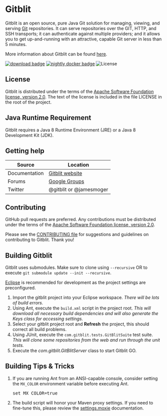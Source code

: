 Gitblit
=================

Gitblit is an open source, pure Java Git solution for managing, viewing, and serving [Git](http://git-scm.com) repositories.  It can serve repositories over the GIT, HTTP, and SSH transports; it can authenticate against multiple providers; and it allows you to get up-and-running with an attractive, capable Git server in less than 5 minutes.

More information about Gitblit can be found [here](http://gitblit.com).

<a href='https://github.com/gitblit-org/gitblit/releases/latest' title='Download'><img alt='download badge' src='https://img.shields.io/badge/dynamic/json?color=9cf&label=Download&query=%24.name&url=https%3A%2F%2Fapi.github.com%2Frepos%2Fgitblit-org%2Fgitblit%2Freleases%2Flatest'></a>
<a title='nightly docker' href='https://hub.docker.com/r/gitblit/gitblit/tags?page=1&name=nightly'><img alt='nightly docker badge' src='https://img.shields.io/badge/dynamic/json?color=2496ed&label=Nightly Docker&query=%24.tag_last_pushed&cacheSeconds=43200&url=https%3A%2F%2Fhub.docker.com%2Fv2%2Frepositories%2Fgitblit%2Fgitblit%2Ftags%2Fnightly'></a>
![License](https://img.shields.io/github/license/gitblit-org/gitblit?color=%23f29024)

License
-------

Gitblit is distributed under the terms of the [Apache Software Foundation license, version 2.0](http://www.apache.org/licenses/LICENSE-2.0).
The text of the license is included in the file LICENSE in the root of the project.

Java Runtime Requirement
------------------------------------

Gitblit requires a Java 8 Runtime Environment (JRE) or a Java 8 Development Kit (JDK).

Getting help
------------

| Source        | Location                                               |
| ------------- |--------------------------------------------------------|
| Documentation | [Gitblit website](http://gitblit.com)                  |
| Forums        | [Google Groups](https://groups.google.com/forum/#!forum/gitblit) |
| Twitter       | @gitblit or @jamesmoger                                |

Contributing
------------

GitHub pull requests are preferred.  Any contributions must be distributed under the terms of the [Apache Software Foundation license, version 2.0](http://www.apache.org/licenses/LICENSE-2.0).

Please see the [CONTRIBUTING file](CONTRIBUTING.md) for suggestions and guidelines on contributing to Gitblit. Thank you!


Building Gitblit
----------------

Gitblit uses submodules.
Make sure to clone using `--recursive` OR to execute `git submodule update --init --recursive`.

[Eclipse](http://eclipse.org) is recommended for development as the project settings are preconfigured.

1. Import the gitblit project into your Eclipse workspace.
*There will be lots of build errors.*
2. Using Ant, execute the `build.xml` script in the project root.
*This will download all necessary build dependencies and will also generate the Keys class for accessing settings.*
3. Select your gitblit project root and **Refresh** the project, this should correct all build problems.
4. Using JUnit, execute the `com.gitblit.tests.GitBlitSuite` test suite.
*This will clone some repositories from the web and run through the unit tests.*
5. Execute the *com.gitblit.GitBlitServer* class to start Gitblit GO.

Building Tips & Tricks
----------------------
1. If you are running Ant from an ANSI-capable console, consider setting the `MX_COLOR` environment variable before executing Ant.<pre>set MX_COLOR=true</pre>
2. The build script will honor your Maven proxy settings.  If you need to fine-tune this, please review the [settings.moxie](http://gitblit.github.io/moxie/settings.html) documentation.

